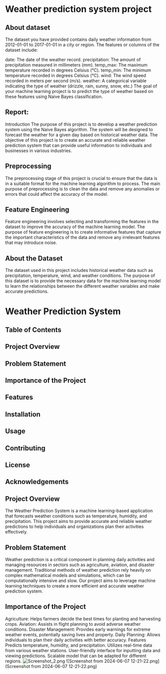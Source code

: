 # Weather prediction system project



## About dataset
The dataset you have provided contains daily weather information from 2012-01-01 to 2017-01-01 in a city or region. The features or columns of the dataset include:

date: The date of the weather record.
precipitation: The amount of precipitation measured in millimeters (mm).
temp_max: The maximum temperature recorded in degrees Celsius (°C).
temp_min: The minimum temperature recorded in degrees Celsius (°C).
wind: The wind speed recorded in meters per second (m/s).
weather: A categorical variable indicating the type of weather (drizzle, rain, sunny, snow, etc.)
The goal of your machine learning project is to predict the type of weather based on these features using Naive Bayes classification.


## Report:
Introduction
The purpose of this project is to develop a weather prediction system using the Naive Bayes algorithm. The system will be designed to forecast the weather for a given day based on historical weather data.
The objective of this project is to create an accurate and reliable weather prediction system that can provide useful information to individuals and businesses in various industries.

## Preprocessing
The preprocessing stage of this project is crucial to ensure that the data is in a suitable format for the machine learning algorithm to process. The main purpose of preprocessing is to clean the data and remove any anomalies or errors that could affect the accuracy of the model.

## Feature Engineering
Feature engineering involves selecting and transforming the features in the dataset to improve the accuracy of the machine learning model. The purpose of feature engineering is to create informative features that capture the important characteristics of the data and remove any irrelevant features that may introduce noise.

## About the Dataset
The dataset used in this project includes historical weather data such as precipitation, temperature, wind, and weather conditions. The purpose of this dataset is to provide the necessary data for the machine learning model to learn the relationships between the different weather variables and make accurate predictions.


# Weather Prediction System
## Table of Contents
## Project Overview
## Problem Statement
## Importance of the Project
## Features
## Installation
## Usage
## Contributing
## License
## Acknowledgements
## Project Overview
The Weather Prediction System is a machine learning-based application that forecasts weather conditions such as temperature, humidity, and precipitation. This project aims to provide accurate and reliable weather predictions to help individuals and organizations plan their activities effectively.

## Problem Statement
Weather prediction is a critical component in planning daily activities and managing resources in sectors such as agriculture, aviation, and disaster management. Traditional methods of weather prediction rely heavily on complex mathematical models and simulations, which can be computationally intensive and slow. Our project aims to leverage machine learning techniques to create a more efficient and accurate weather prediction system.

## Importance of the Project
Agriculture: Helps farmers decide the best times for planting and harvesting crops.
Aviation: Assists in flight planning to avoid adverse weather conditions.
Disaster Management: Provides early warnings for extreme weather events, potentially saving lives and property.
Daily Planning: Allows individuals to plan their daily activities with better accuracy.
Features
Predicts temperature, humidity, and precipitation.
Utilizes real-time data from various weather stations.
User-friendly interface for inputting data and viewing predictions.
Scalable model that can be adapted for different regions.
![Screenshot_2.png](images/Screenshot_2.png)
![Screenshot from 2024-06-07 12-21-22.png](Screenshot from 2024-06-07 12-21-22.png)
